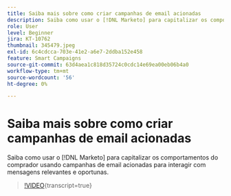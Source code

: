 ```yaml
---
title: Saiba mais sobre como criar campanhas de email acionadas
description: Saiba como usar o [!DNL Marketo] para capitalizar os comportamentos do comprador usando campanhas de email acionadas para interagir com mensagens oportunas e relevantes.
role: User
level: Beginner
jira: KT-10762
thumbnail: 345479.jpeg
exl-id: 6c4cdcca-703e-41e2-a6e7-2ddba152e458
feature: Smart Campaigns
source-git-commit: 63d4aea1c818d35724c0cdc14e69ea00eb06b4a0
workflow-type: tm+mt
source-wordcount: '56'
ht-degree: 0%

---
```


# Saiba mais sobre como criar campanhas de email acionadas

Saiba como usar o [!DNL Marketo] para capitalizar os comportamentos do comprador usando campanhas de email acionadas para interagir com mensagens relevantes e oportunas.

>[!VIDEO](https://video.tv.adobe.com/v/345479/?quality=12&learn=on){transcript=true}
